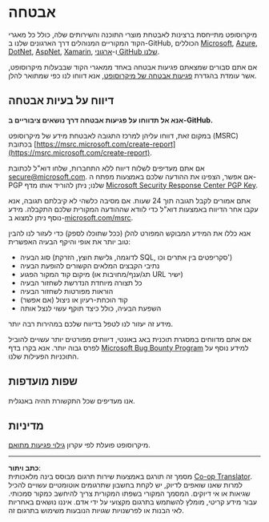 <!--
CO_OP_TRANSLATOR_METADATA:
{
  "original_hash": "8587f83cfded1bfab99fda4022f4df89",
  "translation_date": "2025-08-27T20:25:25+00:00",
  "source_file": "SECURITY.md",
  "language_code": "he"
}
-->
# אבטחה

מיקרוסופט מתייחסת ברצינות לאבטחת מוצרי התוכנה והשירותים שלה, כולל כל מאגרי הקוד המקוריים המנוהלים דרך הארגונים שלנו ב-GitHub, הכוללים [Microsoft](https://github.com/Microsoft), [Azure](https://github.com/Azure), [DotNet](https://github.com/dotnet), [AspNet](https://github.com/aspnet), [Xamarin](https://github.com/xamarin), ו-[ארגוני GitHub שלנו](https://opensource.microsoft.com/).

אם אתם סבורים שמצאתם פגיעות אבטחה באחד ממאגרי הקוד שבבעלות מיקרוסופט, אשר עומדת בהגדרת [פגיעות אבטחה של מיקרוסופט](https://docs.microsoft.com/en-us/previous-versions/tn-archive/cc751383(v=technet.10)), אנא דווחו לנו כפי שמתואר להלן.

## דיווח על בעיות אבטחה

**אנא אל תדווחו על פגיעות אבטחה דרך נושאים ציבוריים ב-GitHub.**

במקום זאת, דווחו עליהן למרכז התגובה לאבטחת מידע של מיקרוסופט (MSRC) בכתובת [https://msrc.microsoft.com/create-report](https://msrc.microsoft.com/create-report).

אם אתם מעדיפים לשלוח דיווח ללא התחברות, שלחו דוא"ל לכתובת [secure@microsoft.com](mailto:secure@microsoft.com). אם אפשר, הצפינו את ההודעה שלכם באמצעות מפתח ה-PGP שלנו; ניתן להוריד אותו מדף [Microsoft Security Response Center PGP Key](https://www.microsoft.com/en-us/msrc/pgp-key-msrc).

אתם אמורים לקבל תגובה תוך 24 שעות. אם מסיבה כלשהי לא קיבלתם תגובה, אנא עקבו אחר הדיווח באמצעות דוא"ל כדי לוודא שההודעה המקורית שלכם התקבלה. מידע נוסף ניתן למצוא ב-[microsoft.com/msrc](https://www.microsoft.com/msrc).  

אנא כללו את המידע המבוקש המפורט להלן (ככל שתוכלו לספק) כדי לעזור לנו להבין טוב יותר את אופי והיקף הבעיה האפשרית:

  * סוג הבעיה (לדוגמה, גלישת חוצץ, הזרקת SQL, סקריפטים בין אתרים וכו')
  * נתיבי הקבצים המלאים הקשורים להופעת הבעיה
  * מיקום קוד המקור הפגוע (תג/ענף/מחויבות או URL ישיר)
  * כל תצורה מיוחדת הנדרשת לשחזור הבעיה
  * הוראות מפורטות לשחזור הבעיה
  * קוד הוכחת-רעיון או ניצול (אם אפשר)
  * השפעת הבעיה, כולל כיצד תוקף עשוי לנצל אותה

מידע זה יעזור לנו לטפל בדיווח שלכם במהירות רבה יותר.

אם אתם מדווחים במסגרת תוכנית באג באונטי, דיווחים מפורטים יותר עשויים להוביל לפרס גבוה יותר. אנא בקרו בדף [Microsoft Bug Bounty Program](https://microsoft.com/msrc/bounty) למידע נוסף על התוכניות הפעילות שלנו.

## שפות מועדפות

אנו מעדיפים שכל התקשורת תהיה באנגלית.

## מדיניות

מיקרוסופט פועלת לפי עקרון [גילוי פגיעות מתואם](https://www.microsoft.com/en-us/msrc/cvd).

---

**כתב ויתור**:  
מסמך זה תורגם באמצעות שירות תרגום מבוסס בינה מלאכותית [Co-op Translator](https://github.com/Azure/co-op-translator). למרות שאנו שואפים לדיוק, יש לקחת בחשבון שתרגומים אוטומטיים עשויים להכיל שגיאות או אי דיוקים. המסמך המקורי בשפתו המקורית צריך להיחשב כמקור סמכותי. עבור מידע קריטי, מומלץ להשתמש בתרגום מקצועי על ידי אדם. איננו נושאים באחריות לאי הבנות או לפרשנויות שגויות הנובעות משימוש בתרגום זה.